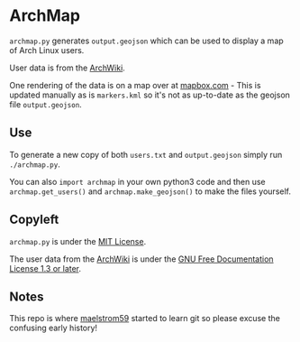 ArchMap
=======

`archmap.py` generates `output.geojson` which can be used to display a map of Arch Linux users.

User data is from the [ArchWiki](https://wiki.archlinux.org/index.php/ArchMap/List).

One rendering of the data is on a map over at [mapbox.com](https://a.tiles.mapbox.com/v3/alux.h81a0lik/page.html?secure=1#3/55.13/21.80) - This is updated manually as is `markers.kml` so it's not as up-to-date as the geojson file `output.geojson`.


Use
----
To generate a new copy of both `users.txt` and `output.geojson` simply run `./archmap.py`.

You can also `import archmap` in your own python3 code and then use `archmap.get_users()` and `archmap.make_geojson()` to make the files yourself.


Copyleft
--------
`archmap.py` is under the [MIT License](http://opensource.org/licenses/MIT).

The user data from the [ArchWiki](https://wiki.archlinux.org/index.php/ArchMap/List) is under the [GNU Free Documentation License 1.3 or later](http://www.gnu.org/copyleft/fdl.html).


Notes
-----
This repo is where [maelstrom59](https://github.com/maelstrom59) started to learn git so please excuse the confusing early history!
